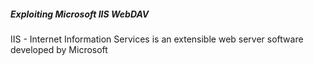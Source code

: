 ##### Exploiting Microsoft IIS WebDAV

IIS - Internet Information Services is an extensible web server software developed by Microsoft 